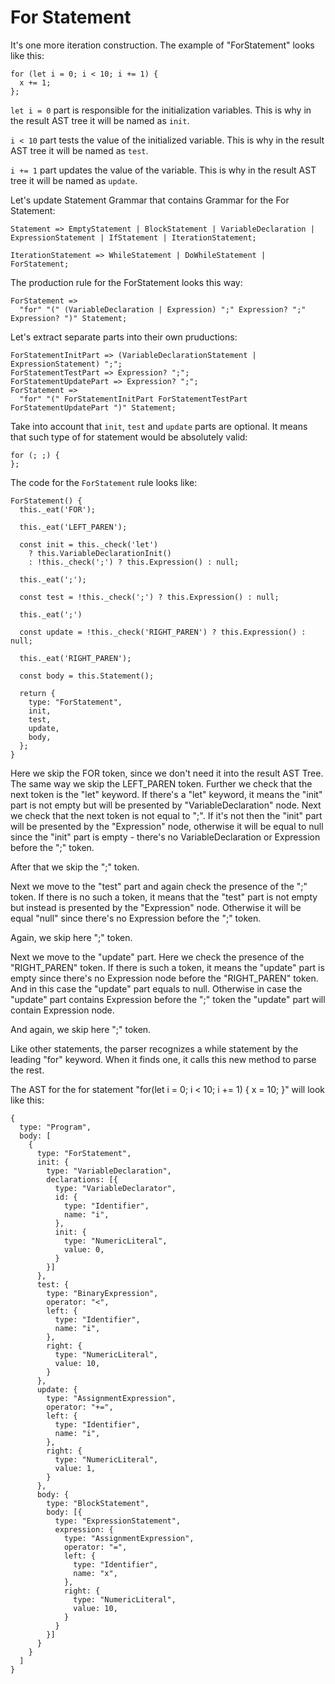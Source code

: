 # For Statement

It's one more iteration construction. The example of "ForStatement" looks like this:

```
for (let i = 0; i < 10; i += 1) {
  x += 1;
};
```

`let i = 0` part is responsible for the initialization variables. This is why in the result AST tree it will be named as `init`.

`i < 10` part tests the value of the initialized variable. This is why in the result AST tree it will be named as `test`.

`i += 1` part updates the value of the variable. This is why in the result AST tree it will be named as `update`.

Let's update Statement Grammar that contains Grammar for the For Statement:

```
Statement => EmptyStatement | BlockStatement | VariableDeclaration | ExpressionStatement | IfStatement | IterationStatement;

IterationStatement => WhileStatement | DoWhileStatement | ForStatement;
```

The production rule for the ForStatement looks this way:

```
ForStatement => 
  "for" "(" (VariableDeclaration | Expression) ";" Expression? ";" Expression? ")" Statement;
```

Let's extract separate parts into their own pruductions:

```
ForStatementInitPart => (VariableDeclarationStatement | ExpressionStatement) ";";
ForStatementTestPart => Expression? ";";
ForStatementUpdatePart => Expression? ";";
ForStatement => 
  "for" "(" ForStatementInitPart ForStatementTestPart ForStatementUpdatePart ")" Statement;
```

Take into account that `init`, `test` and `update` parts are optional. It means that such type of for statement would be absolutely valid:

```
for (; ;) {
};
```

The code for the `ForStatement` rule looks like:

```
ForStatement() {
  this._eat('FOR');

  this._eat('LEFT_PAREN');

  const init = this._check('let') 
    ? this.VariableDeclarationInit() 
    : !this._check(';') ? this.Expression() : null; 

  this._eat(';');

  const test = !this._check(';') ? this.Expression() : null;

  this._eat(';')

  const update = !this._check('RIGHT_PAREN') ? this.Expression() : null;

  this._eat('RIGHT_PAREN');

  const body = this.Statement();
        
  return {
    type: "ForStatement",
    init,
    test,
    update,
    body,
  };  
}
```

Here we skip the FOR token, since we don't need it into the result AST Tree. The same way we skip the LEFT_PAREN token. 
Further we check that the next token is the "let" keyword. If there's a "let" keyword, it means the "init" part is not empty but will be presented by "VariableDeclaration" node. Next we check that the next token is not equal to ";". If it's not then the "init" part will be presented by the "Expression" node, otherwise it will be equal to null since the "init" part is empty - there's no VariableDeclaration or Expression before the ";" token.

After that we skip the ";" token.

Next we move to the "test" part and again check the presence of the ";" token. If there is no such a token, it means that the "test" part is not empty but instead is presented by the "Expression" node. Otherwise it will be equal "null" since there's no Expression before the ";" token.

Again, we skip here ";" token.

Next we move to the "update" part. Here we check the presence of the "RIGHT_PAREN" token. If there is such a token, it means the "update" part is empty since there's no Expression node before the "RIGHT_PAREN" token. And in this case the "update" part equals to null. Otherwise in case the "update" part contains Expression before the ";" token the "update" part will contain Expression node. 

And again, we skip here ";" token.

Like other statements, the parser recognizes a while statement by the leading "for" keyword. When it finds one, it calls this new method to parse the rest.

The AST for the for statement "for(let i = 0; i < 10; i += 1) { x = 10; }" will look like this:

```
{
  type: "Program",
  body: [
    {   
      type: "ForStatement",
      init: {
        type: "VariableDeclaration",
        declarations: [{
          type: "VariableDeclarator",
          id: {
            type: "Identifier",
            name: "i",
          },  
          init: {
            type: "NumericLiteral",
            value: 0,
          }   
        }]  
      },  
      test: {
        type: "BinaryExpression",
        operator: "<",
        left: {
          type: "Identifier",
          name: "i",
        },  
        right: {
          type: "NumericLiteral",
          value: 10, 
        }   
      },  
      update: {
        type: "AssignmentExpression",
        operator: "+=",
        left: {
          type: "Identifier",
          name: "i",
        },
        right: {
          type: "NumericLiteral",
          value: 1,
        }
      },
      body: {
        type: "BlockStatement",
        body: [{
          type: "ExpressionStatement",
          expression: {
            type: "AssignmentExpression",
            operator: "=",
            left: {
              type: "Identifier",
              name: "x",
            },
            right: {
              type: "NumericLiteral",
              value: 10,
            }
          }
        }]
      }
    }
  ]
}
```
